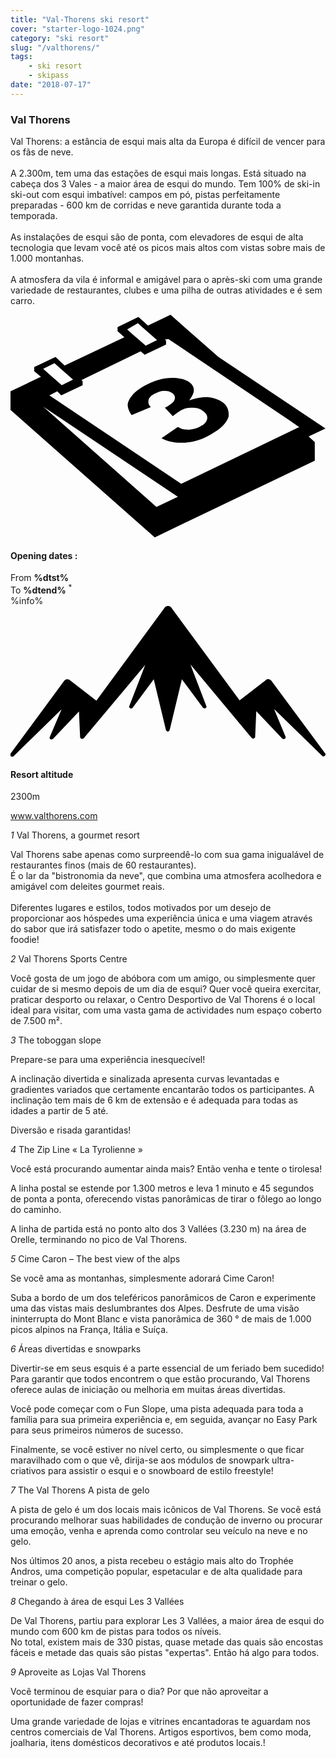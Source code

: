 ```yaml
---
title: "Val-Thorens ski resort"
cover: "starter-logo-1024.png"
category: "ski resort"
slug: "/valthorens/"
tags:
    - ski resort
    - skipass
date: "2018-07-17"
---
```



<div class="edito-wrapper station">
<div class="banner-station">
<div class="banner-station-logo">
<imgtest data="val-thorens.png" directory="post" alt="Val Thorens"></imgtest>
</div>
</div>
<h3 class="main-title-1 h-margin-bottom-0">Val Thorens</h1>

<div class="rich-text">
<p>Val Thorens: a estância de esqui mais alta da Europa é difícil de vencer para os fãs de neve.<br/>
<br/>
A 2.300m, tem uma das estações de esqui mais longas. Está situado na cabeça dos 3 Vales - a maior área de esqui do mundo. Tem 100% de ski-in ski-out com esqui imbatível: campos em pó, pistas perfeitamente preparadas - 600 km de corridas e neve garantida durante toda a temporada.<br/>
<br/>
As instalações de esqui são de ponta, com elevadores de esqui de alta tecnologia que levam você até os picos mais altos com vistas sobre mais de 1.000 montanhas.<br/>
<br/>
A atmosfera da vila é informal e amigável para o après-ski com uma grande variedade de restaurantes, clubes e uma pilha de outras atividades e é sem carro.</p>
</div>

<div class="grid center">
<div class="col-6">
<i class="icon icon-date icon-55">
<svg xmlns="http://www.w3.org/2000/svg" viewBox="0 0 55.9 39.6"><path d="M37.6 15.5c-.7-.5-1.6-.8-2.6-.9-1.1 0-2.2.2-3.3.6 1.1-1.4 1.1-2.4.1-3.2-.7-.5-1.7-.8-3.1-.8-1.6 0-3.3.5-4.9 1.4-.9.5-1.7 1.1-2.2 1.7-.5.6-.8 1.2-.8 1.7s.2 1.1.7 1.8l3.4-1.4c-.4-.4-.5-.8-.4-1.3.1-.4.5-.8 1.1-1.1.6-.3 1.1-.5 1.7-.5.6 0 1 .1 1.4.4.4.3.6.7.4 1.2-.2.5-.8.9-1.7 1.4l1.4 1.5c.5-.4.9-.7 1.4-1 .6-.4 1.3-.5 2.1-.5s1.4.2 1.9.6c.6.4.8.9.7 1.4-.1.5-.5 1-1.2 1.3-.6.4-1.3.5-2 .6-.7 0-1.4-.1-2-.5l-2.9 2c1.1.6 2.5.9 4.1.8 1.6-.1 3.2-.6 4.7-1.5 1.6-.9 2.7-1.9 3.1-3.1.1-.9-.1-1.9-1.1-2.6z"></path><path d="M52.9 21.6l3-1.4-19-12.7L28.4 0l-4 1.9L22.7.4 19 2.2v.7L20.2 4 9.6 9 8 7.5 4.2 9.3v.7l1.2 1L0 13.6v3.3l25.6 22.6L54 25.9v-3.3l-1.1-1zM22.6 1.5l.9.8L26 4.5l-2 1-2.4-2.1-.9-.8 1.9-1.1zM7.8 8.6l.9.8 2.4 2.1-2 1-2.4-2.1-.9-.8 2-1zm18.1 25.5L5.8 16.3l23.9 16-3.8 1.8zM51.1 20L30.3 30 6.9 14.3l1.4-.7.7.7 3.8-1.8v-.7l-.2-.2 10.5-5.1.7.6 3.8-1.8v-.7l-.2-.2.6-.1 21.6 14.5 1.7 1.2h-.2z"></path></svg></i>
<h4 class="main-title-3 h-uppercase center h-fz-16">Opening dates :</h4>
   <div class="opening-dates">
                     From <strong>%dtst%</strong> <br/>
                     To <strong>%dtend%</strong> <sup className="blue">*</sup>
     </div>
     %info%
</div>
<div class="col-6">
<i class="icon icon-mountain icon-55">
<svg xmlns="http://www.w3.org/2000/svg" viewBox="0 0 85.1 40.7"><path d="M23.2 25.6L41.7.4c.2-.3.5-.4.9-.4.3 0 .6.1.8.4l18.5 25.1L69 20c.2-.2.5-.3.8-.2.3 0 .5.2.7.4L85 39.8c.2.2.1.5-.1.7-.2.2-.5.2-.7 0l-13-12.7 3.1 7.5c.1.2 0 .5-.2.6-.2.1-.5.1-.7-.1l-7-7.4-.3 6.9c0 .2-.1.4-.4.5-.2.1-.4 0-.6-.2L48.6 15.8 52.9 27c.1.2 0 .5-.2.6-.2.1-.5.1-.7-.1l-5.7-7.7L43 33.5c-.1.2-.3.4-.5.4s-.4-.2-.5-.4l-3.3-13.7-5.7 7.7c-.2.2-.4.3-.7.1-.2-.1-.3-.4-.2-.6l4.3-11.1-16.6 19.8c-.1.2-.4.2-.6.2-.2-.1-.3-.2-.4-.5l-.3-6.9-7 7.4c-.2.2-.5.2-.7.1-.2-.1-.3-.4-.2-.6l3.2-7.5-13 12.7c-.2.2-.5.2-.7 0-.2-.2-.2-.5-.1-.7l14.5-19.7c.2-.2.4-.4.7-.4.3 0 .6 0 .8.2l7.2 5.6z"></path></svg></i>
<h4 class="main-title-3 h-uppercase center h-fz-16">Resort altitude</h4>
2300m
</div>
</div>

<a rel="nofollow" href="http://www.valthorens.com" class="btn btn-blue" target="_blank">www.valthorens.com</a>

<div class="poi-anchor-title" id="marker_56">
<em>1</em> Val Thorens, a gourmet resort
</div>

<div class="o-actu fullWidth">
<div class="grid-noGutter-equalHeight_sm-1">
<div class="col">
<imgtest data="vt-gastronomie.jpg" directory="post" alt="Val Thorens, a gourmet resort"></imgtest>
</div>
<div class="col">
<div class="pl2 rich-text">
<p>Val Thorens sabe apenas como surpreendê-lo com sua gama inigualável de restaurantes finos (mais de 60 restaurantes).<br/>
É o lar da "bistronomia da neve", que combina uma atmosfera acolhedora e amigável com deleites gourmet reais.<br/>
<br/>
Diferentes lugares e estilos, todos motivados por um desejo de proporcionar aos hóspedes uma experiência única e uma viagem através do sabor que irá satisfazer todo o apetite, mesmo o do mais exigente foodie!</p>
</div>
</div>
</div>
</div>

<div class="poi-anchor-title" id="marker_57">
<em>2</em> Val Thorens Sports Centre
</div>

<div class="o-actu fullWidth">
<div class="grid-noGutter-equalHeight_sm-1">
<div class="col">
<imgtest data="vt-centresportif.jpg" directory="post" alt="Val Thorens Sports Centre"></imgtest>
</div>
<div class="col">
<div class="pl2 rich-text">
<p>Você gosta de um jogo de abóbora com um amigo, ou simplesmente quer cuidar de si mesmo depois de um dia de esqui? Quer você queira exercitar, praticar desporto ou relaxar, o Centro Desportivo de Val Thorens é o local ideal para visitar, com uma vasta gama de actividades num espaço coberto de 7.500 m².</p>
</div>
</div>
</div>
</div>

<div class="poi-anchor-title" id="marker_58">
<em>3</em> The toboggan slope
</div>

<div class="o-actu fullWidth">
<div class="grid-noGutter-equalHeight_sm-1">
<div class="col">
<imgtest data="vt-luge.jpg" directory="post" alt="The toboggan slope"></imgtest>
</div>
<div class="col">
<div class="pl2 rich-text">
<p>Prepare-se para uma experiência inesquecível!</p>

<p>A inclinação divertida e sinalizada apresenta curvas levantadas e gradientes variados que certamente encantarão todos os participantes. A inclinação tem mais de 6 km de extensão e é adequada para todas as idades a partir de 5 até.</p>

<p>Diversão e risada garantidas!</p>
</div>
</div>
</div>
</div>

<div class="poi-anchor-title" id="marker_59">
<em>4</em> The Zip Line « La Tyrolienne »
</div>

<div class="o-actu fullWidth">
<div class="grid-noGutter-equalHeight_sm-1">
<div class="col">
<imgtest data="vt-tyrolienne.jpg" directory="post" alt="The Zip Line « La Tyrolienne »"></imgtest>
</div>
<div class="col">
<div class="pl2 rich-text">
<p>Você está procurando aumentar ainda mais? Então venha e tente o tirolesa!</p>

<p>A linha postal se estende por 1.300 metros e leva 1 minuto e 45 segundos de ponta a ponta, oferecendo vistas panorâmicas de tirar o fôlego ao longo do caminho.</p>

<p>A linha de partida está no ponto alto dos 3 Vallées (3.230 m) na área de Orelle, terminando no pico de Val Thorens.</p>
</div>
</div>
</div>
</div>

<div class="poi-anchor-title" id="marker_60">
<em>5</em> Cime Caron – The best view of the alps
</div>

<div class="o-actu fullWidth">
<div class="grid-noGutter-equalHeight_sm-1">
<div class="col">
<imgtest data="vt-cimecaron.jpg" directory="post" alt="Cime Caron – The best view of the alps"></imgtest>
</div>
<div class="col">
<div class="pl2 rich-text">
<p>Se você ama as montanhas, simplesmente adorará Cime Caron!</p>

<p>Suba a bordo de um dos teleféricos panorâmicos de Caron e experimente uma das vistas mais deslumbrantes dos Alpes. Desfrute de uma visão ininterrupta do Mont Blanc e vista panorâmica de 360 ° de mais de 1.000 picos alpinos na França, Itália e Suíça.</p>
</div>
</div>
</div>
</div>

<div class="poi-anchor-title" id="marker_61">
<em>6</em> Áreas divertidas e snowparks
</div>

<div class="o-actu fullWidth">
<div class="grid-noGutter-equalHeight_sm-1">
<div class="col">
<imgtest data="vt-espaceludiques.jpg" directory="post" alt="Áreas divertidas e snowparks"></imgtest>
</div>
<div class="col">
<div class="pl2 rich-text">
<p>Divertir-se em seus esquis é a parte essencial de um feriado bem sucedido! Para garantir que todos encontrem o que estão procurando, Val Thorens oferece aulas de iniciação ou melhoria em muitas áreas divertidas.</p>

<p>Você pode começar com o Fun Slope, uma pista adequada para toda a família para sua primeira experiência e, em seguida, avançar no Easy Park para seus primeiros números de sucesso.</p>

<p>Finalmente, se você estiver no nível certo, ou simplesmente o que ficar maravilhado com o que vê, dirija-se aos módulos de snowpark ultra-criativos para assistir o esqui e o snowboard de estilo freestyle!</p>
</div>
</div>
</div>
</div>

<div class="poi-anchor-title" id="marker_62">
<em>7</em> The Val Thorens A pista de gelo
</div>

<div class="o-actu fullWidth">
<div class="grid-noGutter-equalHeight_sm-1">
<div class="col">
<imgtest data="vt-circuitdeglace.jpg" directory="post" alt="A Val Thorens pista de gelo"></imgtest>
</div>
<div class="col">
<div class="pl2 rich-text">
<p>A pista de gelo é um dos locais mais icônicos de Val Thorens. Se você está procurando melhorar suas habilidades de condução de inverno ou procurar uma emoção, venha e aprenda como controlar seu veículo na neve e no gelo.</p>
<p>Nos últimos 20 anos, a pista recebeu o estágio mais alto do Trophée Andros, uma competição popular, espetacular e de alta qualidade para treinar o gelo.</p>
</div>
</div>
</div>
</div>

<div class="poi-anchor-title" id="marker_63">
<em>8</em> Chegando à área de esqui Les 3 Vallées
</div>

<div class="o-actu fullWidth">
<div class="grid-noGutter-equalHeight_sm-1">
<div class="col">
<imgtest data="vt-3vallees.jpg" directory="post" alt="Chegando à área de esqui Les 3 Vallées"></imgtest>
</div>
<div class="col">
<div class="pl2 rich-text">
<p>De Val Thorens, partiu para explorar Les 3 Vallées, a maior área de esqui do mundo com 600 km de pistas para todos os níveis.<br/>
No total, existem mais de 330 pistas, quase metade das quais são encostas fáceis e metade das quais são pistas "expertas". Então há algo para todos.</p>
</div>
</div>
</div>
</div>

<div class="poi-anchor-title" id="marker_64">
<em>9</em> Aproveite as Lojas Val Thorens
</div>

<div class="o-actu fullWidth">
<div class="grid-noGutter-equalHeight_sm-1">
<div class="col">
<imgtest data="vt-shopping.jpg" directory="post" alt="Aproveite as Lojas Val Thorens"></imgtest>
</div>
<div class="col">
<div class="pl2 rich-text">
<p>Você terminou de esquiar para o dia? Por que não aproveitar a oportunidade de fazer compras!</p>
<p>Uma grande variedade de lojas e vitrines encantadoras te aguardam nos centros comerciais de Val Thorens. Artigos esportivos, bem como moda, joalharia, itens domésticos decorativos e até produtos locais.!</p>
</div>
</div>
</div>
</div>
</div></div>